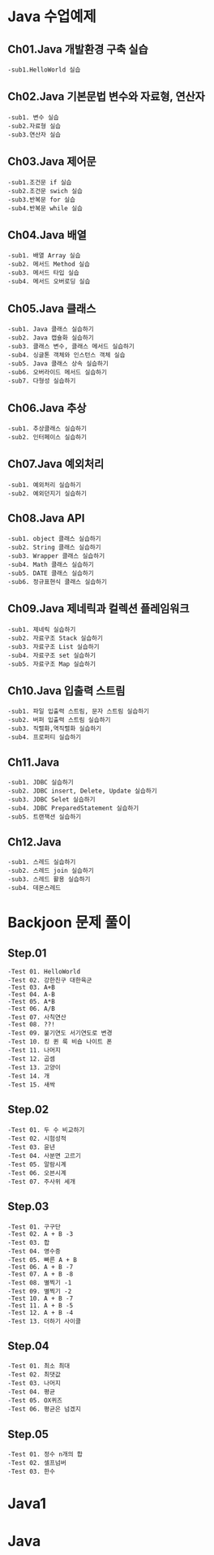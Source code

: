 # Java 수업예제

## Ch01.Java 개발환경 구축 실습
	-sub1.HelloWorld 실습

## Ch02.Java 기본문법 변수와 자료형, 연산자
	-sub1. 변수 실습
	-sub2.자료형 실습
	-sub3.연산자 실습
	
## Ch03.Java 제어문
	-sub1.조건문 if 실습
	-sub2.조건문 swich 실습
	-sub3.반복문 for 실습
	-sub4.반복문 while 실습
	
## Ch04.Java 배열
	-sub1. 배열 Array 실습
	-sub2. 메서드 Method 실습
	-sub3. 메서드 타입 실습
	-sub4. 메서드 오버로딩 실습
	
## Ch05.Java 클래스 
	-sub1. Java 클래스 실습하기
	-sub2. Java 캡슐화 실습하기
	-sub3. 클래스 변수, 클래스 메서드 실습하기
	-sub4. 싱글톤 객체와 인스턴스 객체 실습
	-sub5. Java 클래스 상속 실습하기
	-sub6. 오버라이드 메서드 실습하기
	-sub7. 다형성 실습하기
	
## Ch06.Java 추상
	-sub1. 추상클래스 실습하기
	-sub2. 인터페이스 실습하기
	
## Ch07.Java 예외처리
	-sub1. 예외처리 실습하기
	-sub2. 예외던지기 실습하기
	
## Ch08.Java API
	-sub1. object 클래스 실습하기
	-sub2. String 클래스 실습하기
	-sub3. Wrapper 클래스 실습하기
	-sub4. Math 클래스 실습하기
	-sub5. DATE 클래스 실습하기
	-sub6. 정규표현식 클래스 실습하기
	
## Ch09.Java 제네릭과 컬렉션 플레임워크
	-sub1. 제네릭 실습하기
	-sub2. 자료구조 Stack 실습하기
	-sub3. 자료구조 List 실습하기
	-sub4. 자료구조 set 실습하기
	-sub5. 자료구조 Map 실습하기
	
## Ch10.Java 입출력 스트림
	-sub1. 파일 입출력 스트림, 문자 스트림 실습하기
	-sub2. 버퍼 입출력 스트림 실습하기
	-sub3. 직렬화,역직렬화 실습하기
	-sub4. 프로퍼티 실습하기
	
## Ch11.Java 
	-sub1. JDBC 실습하기
	-sub2. JDBC insert, Delete, Update 실습하기
	-sub3. JDBC Selet 실습하기
	-sub4. JDBC PreparedStatement 실습하기
	-sub5. 트랜잭션 실습하기
	
## Ch12.Java
	-sub1. 스레드 실습하기
	-sub2. 스레드 join 실습하기
	-sub3. 스레드 활용 실습하기
	-sub4. 데몬스레드 
# Backjoon 문제 풀이

 ## Step.01
 	-Test 01. HelloWorld
	-Test 02. 강한친구 대한육군
	-Test 03. A+B
	-Test 04. A-B
	-Test 05. A*B
	-Test 06. A/B
	-Test 07. 사칙연산
	-Test 08. ??!
	-Test 09. 불기연도 서기연도로 변경
	-Test 10. 킹 퀸 룩 비숍 나이트 폰
	-Test 11. 나머지
	-Test 12. 곱셈
	-Test 13. 고양이
	-Test 14. 개
	-Test 15. 새싹
## Step.02
	-Test 01. 두 수 비교하기
	-Test 02. 시험성적
	-Test 03. 윤년
	-Test 04. 사분면 고르기
	-Test 05. 알람시계
	-Test 06. 오븐시계
	-Test 07. 주사위 세개

## Step.03
	-Test 01. 구구단
	-Test 02. A + B -3
	-Test 03. 합
	-Test 04. 영수증
	-Test 05. 빠른 A + B
	-Test 06. A + B -7
	-Test 07. A + B -8
	-Test 08. 별찍기 -1
	-Test 09. 별찍기 -2
	-Test 10. A + B -7
	-Test 11. A + B -5
	-Test 12. A + B -4
	-Test 13. 더하기 사이클

## Step.04
	-Test 01. 최소 최대
	-Test 02. 최댓값
	-Test 03. 나머지
	-Test 04. 평균
	-Test 05. OX퀴즈
	-Test 06. 평균은 넘겠지
	

## Step.05
	-Test 01. 정수 n개의 합
	-Test 02. 셀프넘버
	-Test 03. 한수
	

# Java1
# Java
